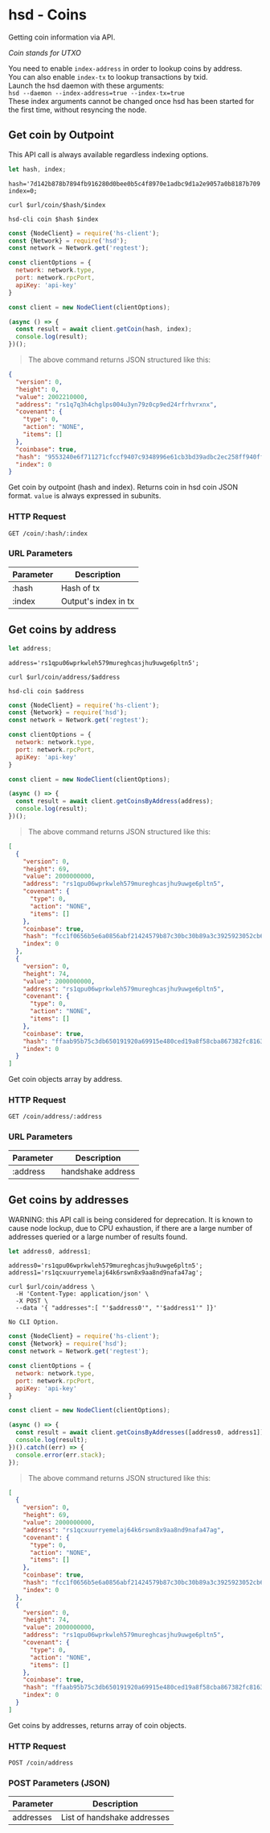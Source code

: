 # hsd - Coins
Getting coin information via API.

*Coin stands for UTXO*

<aside class="info">
You need to enable <code>index-address</code> in order to lookup coins by address.<br>
You can also enable <code>index-tx</code> to lookup transactions by txid.<br>
Launch the hsd daemon with these arguments:<br>
<code>hsd --daemon --index-address=true --index-tx=true</code><br>
These index arguments cannot be changed once hsd has been started for the first time, without resyncing the node.
</aside>


## Get coin by Outpoint

<aside class="info">
This API call is always available regardless indexing options.
</aside>

```javascript
let hash, index;
```

```shell--vars
hash='7d142b878b7894fb916280d0bee0b5c4f8970e1adbc9d1a2e9057a0b8187b709';
index=0;
```

```shell--curl
curl $url/coin/$hash/$index
```

```shell--cli
hsd-cli coin $hash $index
```

```javascript
const {NodeClient} = require('hs-client');
const {Network} = require('hsd');
const network = Network.get('regtest');

const clientOptions = {
  network: network.type,
  port: network.rpcPort,
  apiKey: 'api-key'
}

const client = new NodeClient(clientOptions);

(async () => {
  const result = await client.getCoin(hash, index);
  console.log(result);
})();
```

> The above command returns JSON structured like this:

```json
{
  "version": 0,
  "height": 0,
  "value": 2002210000,
  "address": "rs1q7q3h4chglps004u3yn79z0cp9ed24rfrhvrxnx",
  "covenant": {
    "type": 0,
    "action": "NONE",
    "items": []
  },
  "coinbase": true,
  "hash": "9553240e6f711271cfccf9407c9348996e61cb3bd39adbc2ec258ff940ff22c6",
  "index": 0
}
```

Get coin by outpoint (hash and index). Returns coin in hsd coin JSON format.
`value` is always expressed in subunits.

### HTTP Request
`GET /coin/:hash/:index`

### URL Parameters
Parameter | Description
--------- | -----------
:hash     | Hash of tx
:index    | Output's index in tx



## Get coins by address

```javascript
let address;
```

```shell--vars
address='rs1qpu06wprkwleh579mureghcasjhu9uwge6pltn5';
```

```shell--curl
curl $url/coin/address/$address
```

```shell--cli
hsd-cli coin $address
```

```javascript
const {NodeClient} = require('hs-client');
const {Network} = require('hsd');
const network = Network.get('regtest');

const clientOptions = {
  network: network.type,
  port: network.rpcPort,
  apiKey: 'api-key'
}

const client = new NodeClient(clientOptions);

(async () => {
  const result = await client.getCoinsByAddress(address);
  console.log(result);
})();
```

> The above command returns JSON structured like this:

```json
[
  {
    "version": 0,
    "height": 69,
    "value": 2000000000,
    "address": "rs1qpu06wprkwleh579mureghcasjhu9uwge6pltn5",
    "covenant": {
      "type": 0,
      "action": "NONE",
      "items": []
    },
    "coinbase": true,
    "hash": "fcc1f0656b5e6a0856abf21424579b87c30bc30b89a3c3925923052cb636d80b",
    "index": 0
  },
  {
    "version": 0,
    "height": 74,
    "value": 2000000000,
    "address": "rs1qpu06wprkwleh579mureghcasjhu9uwge6pltn5",
    "covenant": {
      "type": 0,
      "action": "NONE",
      "items": []
    },
    "coinbase": true,
    "hash": "ffaab95b75c3db650191920a69915e480ced19a8f58cba867382fc8163654299",
    "index": 0
  }
]
```

Get coin objects array by address.

### HTTP Request
`GET /coin/address/:address`

### URL Parameters
Parameter | Description
--------- | -----------
:address  | handshake address



## Get coins by addresses

<aside class="warning">
WARNING: this API call is being considered for deprecation. It is known to cause
node lockup, due to CPU exhaustion, if there are a large number of addresses queried
or a large number of results found.
</aside>

```javascript
let address0, address1;
```

```shell--vars
address0='rs1qpu06wprkwleh579mureghcasjhu9uwge6pltn5';
address1='rs1qcxuurryemelaj64k6rswn8x9aa8nd9nafa47ag';
```

```shell--curl
curl $url/coin/address \
  -H 'Content-Type: application/json' \
  -X POST \
  --data '{ "addresses":[ "'$address0'", "'$address1'" ]}'
```

```shell--cli
No CLI Option.
```

```javascript
const {NodeClient} = require('hs-client');
const {Network} = require('hsd');
const network = Network.get('regtest');

const clientOptions = {
  network: network.type,
  port: network.rpcPort,
  apiKey: 'api-key'
}

const client = new NodeClient(clientOptions);

(async () => {
  const result = await client.getCoinsByAddresses([address0, address1]);
  console.log(result);
})().catch((err) => {
  console.error(err.stack);
});
```

> The above command returns JSON structured like this:

```json
[
  {
    "version": 0,
    "height": 69,
    "value": 2000000000,
    "address": "rs1qcxuurryemelaj64k6rswn8x9aa8nd9nafa47ag",
    "covenant": {
      "type": 0,
      "action": "NONE",
      "items": []
    },
    "coinbase": true,
    "hash": "fcc1f0656b5e6a0856abf21424579b87c30bc30b89a3c3925923052cb636d80b",
    "index": 0
  },
  {
    "version": 0,
    "height": 74,
    "value": 2000000000,
    "address": "rs1qpu06wprkwleh579mureghcasjhu9uwge6pltn5",
    "covenant": {
      "type": 0,
      "action": "NONE",
      "items": []
    },
    "coinbase": true,
    "hash": "ffaab95b75c3db650191920a69915e480ced19a8f58cba867382fc8163654299",
    "index": 0
  }
]
```

Get coins by addresses, returns array of coin objects.

### HTTP Request
`POST /coin/address`

### POST Parameters (JSON)
Parameter | Description
--------- | -----------
addresses | List of handshake addresses
